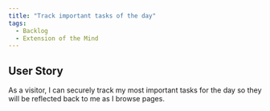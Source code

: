 ```yaml
---
title: "Track important tasks of the day"
tags:
  - Backlog
  - Extension of the Mind
---
```


## User Story

As a visitor, I can securely track my most important tasks for the day so they will be reflected back to me as I browse pages.

